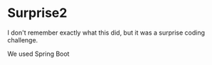 # Surprise2

I don't remember exactly what this did, but it was a surprise coding challenge.

We used Spring Boot
